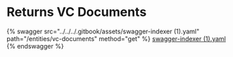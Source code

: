 # Returns VC Documents

{% swagger src="../../../.gitbook/assets/swagger-indexer (1).yaml" path="/entities/vc-documents" method="get" %}
[swagger-indexer (1).yaml](<../../../.gitbook/assets/swagger-indexer (1).yaml>)
{% endswagger %}
